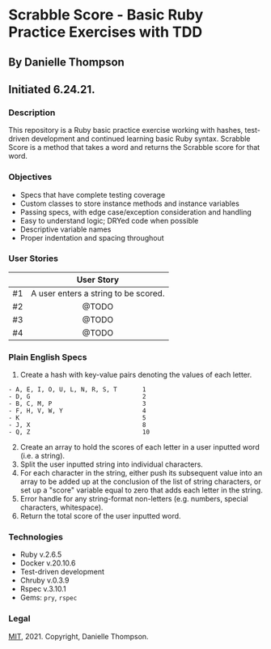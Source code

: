 # Scrabble Score - Basic Ruby Practice Exercises with TDD

## By Danielle Thompson

## Initiated 6.24.21.

### Description

This repository is a Ruby basic practice exercise working with hashes, test-driven development and continued learning basic Ruby syntax. Scrabble Score is a method that takes a word and returns the Scrabble score for that word.

### Objectives

- Specs that have complete testing coverage
- Custom classes to store instance methods and instance variables
- Passing specs, with edge case/exception consideration and handling
- Easy to understand logic; DRYed code when possible
- Descriptive variable names
- Proper indentation and spacing throughout

### User Stories

|   	|  User Story 	|
|:-:	|:-:	|
|  #1 	|  A user enters a string to be scored.	|
|  #2 	|  @TODO 	|
|  #3 	|  @TODO 	|
|  #4 	|  @TODO	|

### Plain English Specs

1. Create a hash with key-value pairs denoting the values of each letter.

```
- A, E, I, O, U, L, N, R, S, T       1
- D, G                               2
- B, C, M, P                         3
- F, H, V, W, Y                      4
- K                                  5
- J, X                               8
- Q, Z                               10
```

2. Create an array to hold the scores of each letter in a user inputted word (i.e. a string).
3. Split the user inputted string into individual characters.
4. For each character in the string, either push its subsequent value into an array to be added up at the conclusion of the list of string characters, or set up a "score" variable equal to zero that adds each letter in the string.
5. Error handle for any string-format non-letters (e.g. numbers, special characters, whitespace).
6. Return the total score of the user inputted word.

### Technologies

- Ruby v.2.6.5
- Docker v.20.10.6
- Test-driven development
- Chruby v.0.3.9
- Rspec v.3.10.1
- Gems: `pry`, `rspec`

### Legal

[MIT](https://opensource.org/licenses/MIT), 2021. Copyright, Danielle Thompson.
